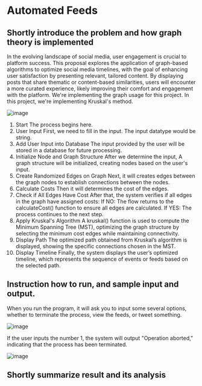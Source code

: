 # Automated Feeds
## Shortly introduce the problem and how graph theory is implemented
In the evolving landscape of social media, user engagement is crucial to platform success. This proposal explores the application of graph-based algorithms to optimize social media timelines, with the goal of enhancing user satisfaction by presenting relevant, tailored content. By displaying posts that share thematic or content-based similarities, users will encounter a more curated experience, likely improving their comfort and engagement with the platform. We're implementing the graph usage for this project. In this project, we're implementing Kruskal's method.


![image](https://github.com/user-attachments/assets/cf74caf8-3a81-40b8-8790-3de8011dc8b9)


1. Start
The process begins here.
2. User Input
First, we need to fill in the input. The input datatype would be string.
3. Add User Input into Database
The input provided by the user will be stored in a database for future processing.
4. Initialize Node and Graph Structure
After we determine the input, A graph structure will be initialized, creating nodes based on the user's input.
5. Create Randomized Edges on Graph
Next, it will creates edges between the graph nodes to establish connections between the nodes.
6. Calculate Costs
Then it will determines the cost of the edges.
7. Check if All Edges Have Cost
After that, the system verifies if all edges in the graph have assigned costs:
If NO: The flow returns to the calculateCost() function to ensure all edges are calculated.
If YES: The process continues to the next step.
8. Apply Kruskal's Algorithm
A kruskal() function is used to compute the Minimum Spanning Tree (MST), optimizing the graph structure by selecting the minimum cost edges while maintaining connectivity.
9. Display Path
The optimized path obtained from Kruskal’s algorithm is displayed, showing the specific connections chosen in the MST.
10. Display Timeline
Finally, the system displays the user’s optimized timeline, which represents the sequence of events or feeds based on the selected path.
## Instruction how to run, and sample input and output. 
When you run the program, it will ask you to input some several options, whether to terminate the process, view the feeds, or tweet something.

![image](https://github.com/user-attachments/assets/fcee81a7-33dd-4ff9-bcba-d0c531c99042)

If the user inputs the number 1, the system will output "Operation aborted," indicating that the process has been terminated.

![image](https://github.com/user-attachments/assets/df239406-a3cc-49c4-a923-3c108f5d7f4b)


## Shortly summarize result and its analysis


